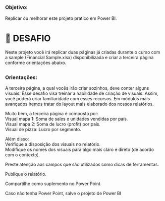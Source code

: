 ##
### Objetivo:
Replicar ou melhorar este projeto prático em Power BI.

# 👋 DESAFIO
Neste projeto você irá replicar duas páginas já criadas durante o curso com a sample (Financial Sample.xlsx) disponibilizada e criar a terceira página conforme orientações abaixo. 


##
### Orientações:
A terceira página, a qual vocês irão criar sozinhos, deve conter alguns visuais. Esse desafio visa treinar a habilidade de criação de visuais. Assim, você poderá criar familiaridade com esses recursos. Em módulos mais avançados iremos tratar do layout mais elaborado dos nossos relatórios.  

Muito bem, a terceira página é composta por:  
  Visual mapa 1: Soma de sales e unidades vendidas por país.  
  Visual mapa 2: Soma de lucro (profit) por país.  
  Visual de pizza: Lucro por segmento.

Além disso:  
  Verifique a disposição dos visuais no relatório.  
  Modifique os nomes dos visuais para algo mais claro e direto (de acordo com o contexto).  

  
Preste atenção aos campos que são utilizados como dicas de ferramentas.   

Publique o relatório.  

Compartilhe como suplemento no Power Point.  

Caso não tenha Power Point, salve o projeto de Power BI  





